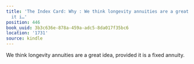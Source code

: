 ```yaml
---
title: 'The Index Card: Why : We think longevity annuities are a great idea, provided
  it i…'
position: 446
book_uuid: 3b3c636e-878a-459a-adc5-8da017f35bc6
location: '1731'
source: kindle
---
```


We think longevity annuities are a great idea, provided it is a fixed annuity.